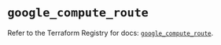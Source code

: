 # `google_compute_route`

Refer to the Terraform Registry for docs: [`google_compute_route`](https://registry.terraform.io/providers/hashicorp/google-beta/6.9.0/docs/resources/google_compute_route).
